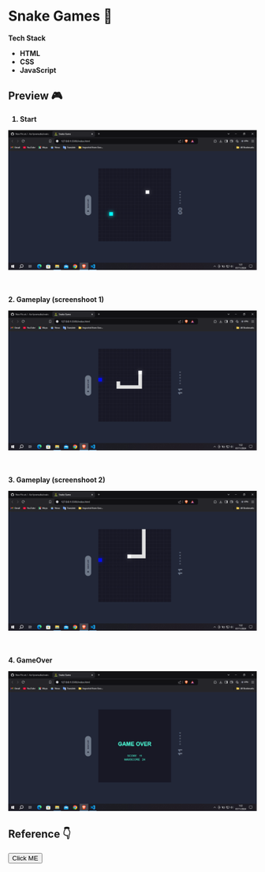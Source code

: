 # Snake Games 🐍

<strong>Tech Stack<strong/>
* HTML
* CSS
* JavaScript

## Preview 🎮
1. Start
<div>
<img src = "assets/start.png" alt = "start" width = "700"/ >
</div>

<br><br>
2. Gameplay (screenshoot 1)
<div>
<img src = "assets/gameplay1.png" alt = "gameplay" width = "700"/ >
</div>

<br><br>
3. Gameplay (screenshoot 2)
<div>
<img src = "assets/gameplay2.png" alt = "gameplay" width = "700"/ >
</div>

<br><br>
4. GameOver
<div>
<img src = "assets/gameover.png" alt = "gameplay" width = "700"/ >
</div>

## Reference 👇
<a href = "https://codingstella.com/how-to-make-glowing-snake-game-using-html-css-javascript/"><button>Click ME</button></a>

